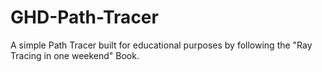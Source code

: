 # GHD-Path-Tracer
A simple Path Tracer built for educational purposes by following the "Ray Tracing in one weekend" Book.
